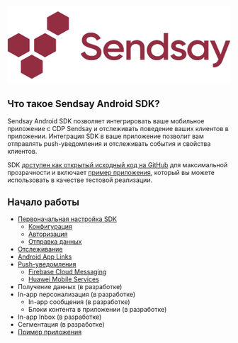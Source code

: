 <p align="center">
  <img src="./docs/img/sendsay-logo.jpg?raw=true" alt="Sendsay Logo"/>
</p>

## Что такое Sendsay Android SDK?

Sendsay Android SDK позволяет интегрировать ваше мобильное приложение с CDP Sendsay и отслеживать поведение ваших клиентов в приложении. Интеграция SDK в ваше приложение позволит вам отправлять push-уведомления и отслеживать события и свойства клиентов.

SDK [доступен как открытый исходный код на GitHub](https://github.com/exponea/exponea-android-sdk) для максимальной прозрачности и включает [пример приложения](docs/example-app.md), который вы можете использовать в качестве тестовой реализации.


## Начало работы

- [Первоначальная настройка SDK](docs/setup.md)
  - [Конфигурация](docs/configuration.md)
  - [Авторизация](docs/authorization.md)
  - [Отправка данных](docs/data-flushing.md)
- [Отслеживание](docs/tracking.md)
- [Android App Links](docs/app-links.md)
- [Push-уведомления](docs/push-notifications.md)
  - [Firebase Cloud Messaging](docs/firebase.md)
  - [Huawei Mobile Services](docs/huawei.md)
- Получение данных (в разработке)
- In-app персонализация (в разработке)
  - In-app сообщения (в разработке)
  - Блоки контента в приложении (в разработке)
- In-app Inbox (в разработке)
- Сегментация (в разработке)
- [Пример приложения](docs/example-app.md)
